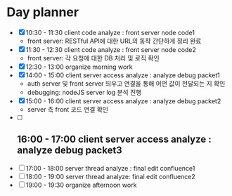# Day planner

- [x] 10:30 - 11:30 client code analyze : front server node code1
	- front server: RESTful API에 대한 URL의 동작 간단하게 정리 완료
- [x] 11:30 - 12:30 client code analyze : front server node code2
	- front server: 각 요청에 대한 DB 처리 및 로직 확인
- [x] 12:30 - 13:00 organize morning work
- [x] 14:00 - 15:00 client server access analyze : analyze debug packet1
	- auth server 및 front server 띄우고 연결을 통해 어떤 값이 전달되는 지 확인
	- debugging: nodeJS server log 분석 진행
- [x] 15:00 - 16:00 client server access analyze : analyze debug packet2
	- server 측 front 코드 연결 확인
- [ ] 16:00 - 17:00 client server access analyze : analyze debug packet3
	- 
- [ ] 17:00 - 18:00 server thread analyze : final edit confluence1
- [ ] 18:00 - 19:00 server thread analyze: final edit confluence2
- [ ] 19:00 - 19:30 organize afternoon work
